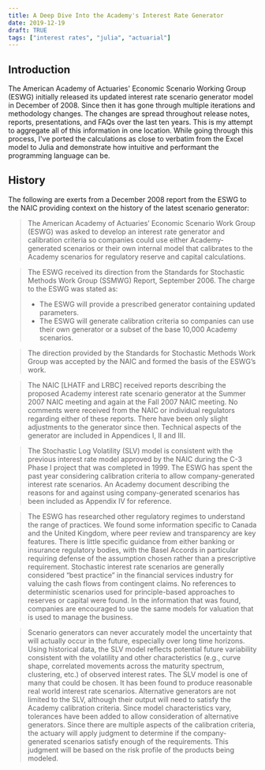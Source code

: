 ```yaml
---
title: A Deep Dive Into the Academy's Interest Rate Generator
date: 2019-12-19
draft: TRUE
tags: ["interest rates", "julia", "actuarial"]
---
```


## Introduction
The American Academy of Actuaries' Economic Scenario Working Group (ESWG) initially released its updated interest rate scenario generator model in December of 2008. Since then it has gone through multiple iterations and methodology changes. The changes are spread throughout release notes, reports, presentations, and FAQs over the last ten years. This is my attempt to aggregate all of this information in one location. While going through this process, I've ported the calculations as close to verbatim from the Excel model to Julia and demonstrate how intuitive and performant the programming language can be.

## History
The following are exerts from a December 2008 report from the ESWG to the NAIC providing context on the history of the latest scenario generator:

> The American Academy of Actuaries’ Economic Scenario Work Group (ESWG) was asked to develop an interest rate generator and calibration criteria so companies could use either Academy-generated scenarios or their own internal model that calibrates to the Academy scenarios for regulatory reserve and capital calculations.

> The ESWG received its direction from the Standards for Stochastic Methods Work Group (SSMWG) Report, September 2006.
> The charge to the ESWG was stated as: 
> - The ESWG will provide a prescribed generator containing updated parameters.
> - The ESWG will generate calibration criteria so companies can use their own generator or a subset of the base 10,000 Academy scenarios. 

> The direction provided by the Standards for Stochastic Methods Work Group was accepted by the NAIC and formed the basis of the ESWG’s work.

> The NAIC [LHATF and LRBC] received reports describing the proposed Academy interest rate scenario generator at the Summer 2007 NAIC meeting and again at the Fall 2007 NAIC meeting. No comments were received from the NAIC or individual regulators regarding either of these reports. There have been only slight adjustments to the generator since then. Technical aspects of the generator are included in Appendices I, II and III.

> The Stochastic Log Volatility (SLV) model is consistent with the previous interest rate model approved by the NAIC during the C-3 Phase I project that was completed in 1999. The ESWG has spent the past year considering calibration criteria to allow company-generated interest rate scenarios. An Academy document describing the reasons for and against using company-generated scenarios has been included as Appendix IV for reference.

> The ESWG has researched other regulatory regimes to understand the range of practices. We found some information specific to Canada and the United Kingdom, where peer review and transparency are key features. There is little specific guidance from either banking or insurance regulatory bodies, with the Basel Accords in particular requiring defense of the assumption chosen rather than a prescriptive requirement. Stochastic interest rate scenarios are generally considered “best practice” in the financial services industry for valuing the cash flows from contingent claims. No references to deterministic scenarios used for principle-based approaches to reserves or capital were found. In the information that was found, companies are encouraged to use the same models for valuation that is used to manage the business.

> Scenario generators can never accurately model the uncertainty that will actually occur in the future, especially over long time horizons. Using historical data, the SLV model reflects potential future variability consistent with the volatility and other characteristics (e.g., curve shape, correlated movements across the maturity spectrum, clustering, etc.) of observed interest rates. The SLV model is one of many that could be chosen. It has been found to produce reasonable real world interest rate scenarios. Alternative generators are not limited to the SLV, although their output will need to satisfy the Academy calibration criteria. Since model characteristics vary, tolerances have been added to allow consideration of alternative generators. Since there are multiple aspects of the calibration criteria, the actuary will apply judgment to determine if the company-generated scenarios satisfy enough of the requirements. This judgment will be based on the risk profile of the products being modeled. 